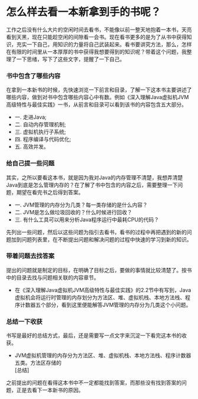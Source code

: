 # 怎么样去看一本新拿到手的书呢？

工作之后没有什么大片的空闲时间去看书，不能像以前一整天地抱着一本书，天亮看到天黑，现在只能趁空闲的间隙看一会书。现在看书更多的是为了从书中获得知识，充实一下自己，用知识的力量将自己武装起来。看书要讲究方法，那么，怎样在有限的时间里从一本厚厚的书中获得我想要得到的知识呢？带着这个问题，我整理了一下思绪，写下了这些文字，提醒了一下自己。<br>

### 书中包含了哪些内容

在拿到一本新书的时候，先快速浏览一下前言和目录，了解一下这本书主要讲述了哪些内容，做到对书中包含哪些内容心中有数。例如《深入理解Java虚拟机JVM高级特性与最佳实践》一书，从前言和目录可以看到该书的内容包含五大部分。<br>

* 一. 走进Java;<br>
* 二. 自动内存管理机制;<br>
* 三. 虚拟机执行子系统;<br>
* 四. 程序编译与代码优化;<br>
* 五. 高效并发。<br>

### 给自己提一些问题

其实，之所以要看这本书，就是因为我对Java的内存管理不清楚，我想弄清楚Java到底是怎么管理内存的？在了解了书中包含的内容之后，需要整理一下问题，期望在看完书之后得到答案。<br>

* 一. JVM管理的内存分为几类？每一类存储的是什么内容？<br>
* 二. JVM是怎么做垃圾回收的？什么时候进行回收？<br>
* 三. 有什么工具可以用来分析Java程序运行中最耗CPU的代码？<br>

先列出一些问题，然后以这些问题为指引去看书，看书的过程中再把遇到的新的问题加到问题列表里，在不断提出问题和解决问题的过程中快速的学习到新的知识。<br>

### 带着问题去找答案

提出的问题就是制定的目标，在明确了目标之后，要做的事情就比较清楚了。按书中的目录去找与问题相关联的内容章节。<br>

* 在《深入理解Java虚拟机JVM高级特性与最佳实践》的2.2节中有写到，Java虚拟机会将运行时管理的内存划分为方法区、堆、虚拟机栈、本地方法栈、程序计数器五个部分，看到这里便能解答JVM管理的内存分为几类这个小问题。<br>

### 总结一下收获

书写是最好的总结方式，最后，还是需要写一点文字来沉淀一下看完这本书的收获。<br>

* JVM虚拟机管理的内存分为方法区、堆、虚拟机栈、本地方法栈、程序计数器五类。方法区存储的<br>
[总结]<br>

之前提出的问题在看得这本书中不一定都能找到答案，而那些没有找到答案的问题，正是去看下一本新书的原因。<br>
